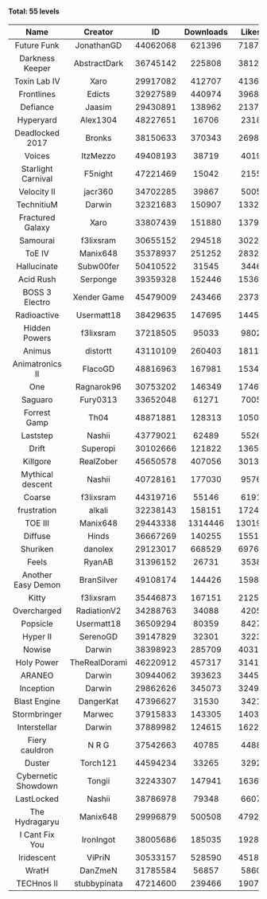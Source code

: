 #### Total: 55 levels

| Name | Creator | ID | Downloads | Likes |
|:---:|:---:|:---:|:---:|:---:|
| Future Funk | JonathanGD | 44062068 | 621396 | 71874
| Darkness Keeper | AbstractDark | 36745142 | 225808 | 38121
| Toxin Lab IV | Xaro | 29917082 | 412707 | 41368
| Frontlines | Edicts | 32927589 | 440974 | 39681
| Defiance | Jaasim | 29430891 | 138962 | 21375
| Hyperyard | Alex1304 | 48227651 | 16706 | 2318
| Deadlocked 2017 | Bronks | 38150633 | 370343 | 26987
| Voices | ItzMezzo | 49408193 | 38719 | 4019
| Starlight Carnival | F5night | 47221469 | 15042 | 2155
| Velocity II | jacr360 | 34702285 | 39867 | 5005
| TechnitiuM | Darwin | 32321683 | 150907 | 13324
| Fractured Galaxy  | Xaro | 33807439 | 151880 | 13798
| Samourai | f3lixsram | 30655152 | 294518 | 30223
| ToE IV  | Manix648 | 35378937 | 251252 | 28320
| Hallucinate | Subw00fer | 50410522 | 31545 | 3446
| Acid Rush | Serponge | 39359328 | 152446 | 15368
| BOSS 3 Electro | Xender Game | 45479009 | 243466 | 23733
| Radioactive | Usermatt18 | 38429635 | 147695 | 14458
| Hidden Powers | f3lixsram | 37218505 | 95033 | 9802
| Animus | distortt | 43110109 | 260403 | 18118
| Animatronics II | FlacoGD | 48816963 | 167981 | 15343
| One | Ragnarok96 | 30753202 | 146349 | 17460
| Saguaro | Fury0313 | 33652048 | 61271 | 7005
| Forrest Gamp | Th04 | 48871881 | 128313 | 10509
| Laststep | Nashii | 43779021 | 62489 | 5526
| Drift | Superopi | 30102666 | 121822 | 13650
| Killgore | RealZober | 45650578 | 407056 | 30135
| Mythical descent | Nashii | 40728161 | 177030 | 9576
| Coarse | f3lixsram | 44319716 | 55146 | 6191
| frustration | alkali | 32238143 | 158151 | 17243
| TOE III | Manix648 | 29443338 | 1314446 | 130195
| Diffuse | Hinds | 36667269 | 140255 | 15511
| Shuriken | danolex | 29123017 | 668529 | 69765
| Feels | RyanAB | 31396152 | 26731 | 3538
| Another Easy Demon | BranSilver | 49108174 | 144426 | 15983
| Kitty | f3lixsram | 35446873 | 167151 | 21257
| Overcharged | RadiationV2 | 34288763 | 34088 | 4205
| Popsicle | Usermatt18 | 36509294 | 80359 | 8427
| Hyper II | SerenoGD | 39147829 | 32301 | 3223
| Nowise | Darwin | 38398923 | 285709 | 40318
| Holy Power | TheRealDorami | 46220912 | 457317 | 31419
| ARANEO | Darwin | 30944062 | 393623 | 34459
| Inception | Darwin | 29862626 | 345073 | 32493
| Blast Engine | DangerKat | 47396627 | 31530 | 3421
| Stormbringer | Marwec | 37915833 | 143305 | 14034
| Interstellar | Darwin | 37889982 | 124615 | 16224
| Fiery cauldron | N R G | 37542663 | 40785 | 4488
| Duster | Torch121 | 44594234 | 33265 | 3292
| Cybernetic Showdown  | Tongii | 32243307 | 147941 | 16360
| LastLocked | Nashii | 38786978 | 79348 | 6607
| The Hydragaryu | Manix648 | 29996879 | 500508 | 47920
| I Cant Fix You | IronIngot | 38005686 | 185035 | 19282
| Iridescent | ViPriN | 30533157 | 528590 | 45185
| WratH | DanZmeN | 31785584 | 56857 | 5860
| TECHnos II | stubbypinata | 47214600 | 239466 | 19072
